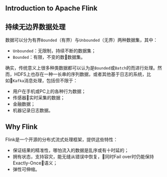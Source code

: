 Introduction to Apache Flink
-----

## 持续无边界数据处理

数据可以分为有界`Bounded`（有界）与`Unbounded`（无界）两种数据集，其中：
- `Unbounded`：无限制，持续不断的数据集；
- `Bounded`：有限，不变的数数据集。

确实，传统意义上很多种类数据都可以认为是`Bounded`或`Batch`的而进行处理。然而，HDFS上也存在一种一长串的序列数据，或者其他基于日志的系统，比如`Kafka`消息处理，包括但不限于：
- 用户在手机或PC上的各种行为数据；
- 传感器实时采集的数据；
- 金融数据；
- 机器记录日志数据。


## Why Flink

Flink是一个开源的分布式流式处理框架，提供这些特性：
- 保证结果的精准性，哪怕流入的数据是乱序或有十时延的；
- 拥有状态，支持容灾，能无缝从错误中恢复，同时Fail over时仍能保持Exactly-Once语义；
- 弹性可伸缩。


